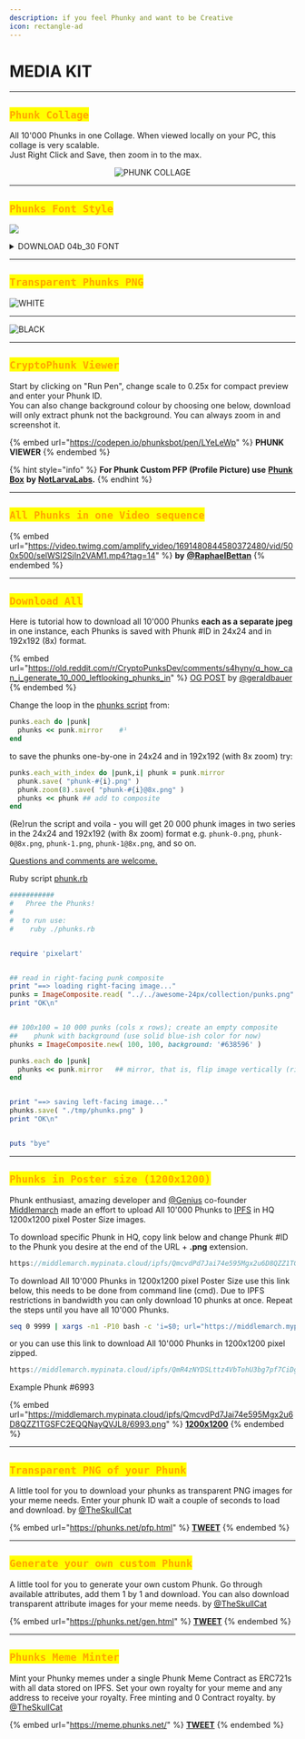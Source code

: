 ```yaml
---
description: if you feel Phunky and want to be Creative
icon: rectangle-ad
---
```


# MEDIA KIT

***

## <mark style="color:orange;">`Phunk Collage`</mark>

All 10'000 Phunks in one Collage. When viewed locally on your PC, this collage is very scalable. \
Just Right Click and Save, then zoom in to the max.

<div align="center" data-full-width="true"><img src="../../.gitbook/assets/phunks-all.png" alt="PHUNK COLLAGE"></div>

***

## <mark style="color:orange;">`Phunks Font Style`</mark>

![](<../../.gitbook/assets/Bildschirmfoto 2022-08-16 um 12.41.35.png>)

<details>

<summary>DOWNLOAD 04b_30 FONT</summary>

[https://dl.dafont.com/dl/?f=04b\_30](https://dl.dafont.com/dl/?f=04b_30)

</details>

***

## <mark style="color:orange;">`Transparent Phunks PNG`</mark>

![WHITE](../../.gitbook/assets/unknown.png)

***

![BLACK](../../.gitbook/assets/4b30phunks-01.png)

***

## <mark style="color:orange;">`CryptoPhunk Viewer`</mark>

Start by clicking on "Run Pen", change scale to 0.25x for compact preview and enter your Phunk ID.\
You can also change background colour by choosing one below, download will only extract phunk not the background. You can always zoom in and screenshot it.&#x20;

{% embed url="https://codepen.io/phunksbot/pen/LYeLeWp" %}
**PHUNK VIEWER**
{% endembed %}

{% hint style="info" %}
**For Phunk Custom PFP (Profile Picture) use** [**Phunk Box**](../../made-by-phunks/notlarvalabs/tutorials.md#tutorials) **by** [**NotLarvaLabs**](../../made-by-phunks/notlarvalabs/)**.**
{% endhint %}

***

## <mark style="color:orange;">`All Phunks in one Video sequence`</mark>

{% embed url="https://video.twimg.com/amplify_video/1691480844580372480/vid/500x500/selWSI2SjIn2VAM1.mp4?tag=14" %}
**by** [**@RaphaelBettan**](https://twitter.com/RaphaelBettan/status/1691536455686832129?s=20)
{% endembed %}

***

## <mark style="color:orange;">`Download All`</mark>

Here is tutorial how to download all 10'000 Phunks **each as a separate jpeg** in one instance, each Phunks is saved with Phunk #ID in 24x24 and in 192x192 (8x) format.

{% embed url="https://old.reddit.com/r/CryptoPunksDev/comments/s4hyny/q_how_can_i_generate_10_000_leftlooking_phunks_in" %}
[OG POST](https://old.reddit.com/r/CryptoPunksDev/comments/s4hyny/q_how_can_i_generate_10_000_leftlooking_phunks_in/) by [@geraldbauer](https://twitter.com/geraldbauer)
{% endembed %}

Change the loop in the [phunks script](https://github.com/cryptopunksnotdead/cryptopunks/blob/master/phunks/phunks.rb) from:

```ruby
punks.each do |punk|
  phunks << punk.mirror    #¹ 
end
```

to save the phunks one-by-one in 24x24 and in 192x192 (with 8x zoom) try:

```ruby
punks.each_with_index do |punk,i| phunk = punk.mirror
  phunk.save( "phunk-#{i}.png" ) 
  phunk.zoom(8).save( "phunk-#{i}@8x.png" )
  phunks << phunk ## add to composite
end 
```

(Re)run the script and voila - you will get 20 000 phunk images in two series in the 24x24 and 192x192 (with 8x zoom) format e.g. `phunk-0.png`, `phunk-0@8x.png`, `phunk-1.png`, `phunk-1@8x.png`, and so on.

[Questions and comments are welcome.](https://old.reddit.com/r/CryptoPunksDev/comments/s4hyny/q_how_can_i_generate_10_000_leftlooking_phunks_in/)

Ruby script [phunk.rb](https://github.com/cryptopunksnotdead/cryptopunks/blob/master/phunks/phunks.rb)

```ruby
###########
#   Phree the Phunks!
#
#  to run use:
#    ruby ./phunks.rb


require 'pixelart'


## read in right-facing punk composite
print "==> loading right-facing image..."
punks = ImageComposite.read( "../../awesome-24px/collection/punks.png" )
print "OK\n"


## 100x100 = 10 000 punks (cols x rows); create an empty composite
##    phunk with background (use solid blue-ish color for now)
phunks = ImageComposite.new( 100, 100, background: '#638596' )

punks.each do |punk|
  phunks << punk.mirror   ## mirror, that is, flip image vertically (right-facing to left-facing)
end


print "==> saving left-facing image..."
phunks.save( "./tmp/phunks.png" )
print "OK\n"


puts "bye"
```

***

## <mark style="color:orange;">`Phunks in Poster size (1200x1200)`</mark>

Phunk enthusiast, amazing developer and [@Genius](https://twitter.com/Genius) co-founder [Middlemarch](https://twitter.com/dumbnamenumbers) made an effort to upload All 10'000 Phunks to [IPFS](https://ipfs.io/) in HQ 1200x1200 pixel Poster Size images.

To download specific Phunk in HQ, copy link below and change Phunk #ID to the Phunk you desire at the end of the URL + **.png** extension.&#x20;

```typescript
https://middlemarch.mypinata.cloud/ipfs/QmcvdPd7Jai74e595Mgx2u6D8QZZ1TGSFC2EQQNayQVJL8/8348.png
```

To download All 10'000 Phunks in 1200x1200 pixel Poster Size use this link below, this needs to be done from command line (cmd). Due to IPFS restrictions in bandwidth you can only download 10 phunks at once. Repeat the steps until you have all 10'000 Phunks.&#x20;

```bash
seq 0 9999 | xargs -n1 -P10 bash -c 'i=$0; url="https://middlemarch.mypinata.cloud/ipfs/QmcvdPd7Jai74e595Mgx2u6D8QZZ1TGSFC2EQQNayQVJL8/${i}.png"; curl -O -s $url'
```

or you can use this link to download All 10'000 Phunks in 1200x1200 pixel zipped.

```typescript
https://middlemarch.mypinata.cloud/ipfs/QmR4zNYDSLttz4VbTohU3bg7pf7CiDg6iMAbor2etQ4Hu1
```

Example Phunk #6993

{% embed url="https://middlemarch.mypinata.cloud/ipfs/QmcvdPd7Jai74e595Mgx2u6D8QZZ1TGSFC2EQQNayQVJL8/6993.png" %}
[**1200x1200**](https://middlemarch.mypinata.cloud/ipfs/QmcvdPd7Jai74e595Mgx2u6D8QZZ1TGSFC2EQQNayQVJL8/6993.png)
{% endembed %}

***

## <mark style="color:orange;">`Transparent PNG of your Phunk`</mark>

A little tool for you to download your phunks as transparent PNG images for your meme needs. Enter your phunk ID wait a couple of seconds to load and download. by [@TheSkullCat](https://twitter.com/TheSkullCat)

{% embed url="https://phunks.net/pfp.html" %}
[**TWEET**](https://twitter.com/TheSkullCat/status/1532501160866742288)
{% endembed %}

***

## <mark style="color:orange;">`Generate your own custom Phunk`</mark>

A little tool for you to generate your own custom Phunk. Go through available attributes, add them 1 by 1 and download. You can also download transparent attribute images for your meme needs. by [@TheSkullCat](https://twitter.com/TheSkullCat)

{% embed url="https://phunks.net/gen.html" %}
[**TWEET**](https://twitter.com/TheSkullCat/status/1532754462284079104)
{% endembed %}

***

## <mark style="color:orange;">`Phunks Meme Minter`</mark>

Mint your Phunky memes under a single Phunk Meme Contract as ERC721s with all data stored on IPFS. Set your own royalty for your meme and any address to receive your royalty. Free minting and 0 Contract royalty. by [@TheSkullCat](https://twitter.com/TheSkullCat)

{% embed url="https://meme.phunks.net/" %}
[**TWEET**](https://twitter.com/TheSkullCat/status/1560736776573968384)
{% endembed %}
